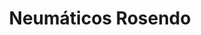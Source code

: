 ---
title: "Neumáticos Rosendo"
url: /ciudad-autonoma-de-buenos-aires/neumaticos-rosendo/
shop: Autowerkstatt
---